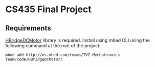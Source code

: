 # CS435 Final Project

## Requirements

[HBridgeDCMotor](https://os.mbed.com/teams/TVZ-Mechatronics-Team/code/HBridgeDCMotor/docs/tip/) library is required. Install using mbed CLI using the following command at the root of the project:

`mbed add http://os.mbed.com/teams/TVZ-Mechatronics-Team/code/HBridgeDCMotor/`

